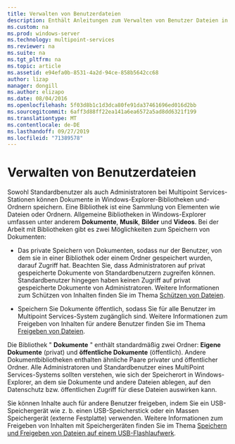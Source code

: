 ```yaml
---
title: Verwalten von Benutzerdateien
description: Enthält Anleitungen zum Verwalten von Benutzer Dateien in Multipoint Services
ms.custom: na
ms.prod: windows-server
ms.technology: multipoint-services
ms.reviewer: na
ms.suite: na
ms.tgt_pltfrm: na
ms.topic: article
ms.assetid: e94efa0b-8531-4a2d-94ce-858b5642cc68
author: lizap
manager: dongill
ms.author: elizapo
ms.date: 08/04/2016
ms.openlocfilehash: 5f03d8b1c1d3dca80fe91da37461696ed016d2bb
ms.sourcegitcommit: 6aff3d88ff22ea141a6ea6572a5ad8dd6321f199
ms.translationtype: MT
ms.contentlocale: de-DE
ms.lasthandoff: 09/27/2019
ms.locfileid: "71389578"
---
```

# <a name="manage-user-files"></a>Verwalten von Benutzerdateien
Sowohl Standardbenutzer als auch Administratoren bei Multipoint Services-Stationen können Dokumente in Windows-Explorer-Bibliotheken und-Ordnern speichern. Eine Bibliothek ist eine Sammlung von Elementen wie Dateien oder Ordnern. Allgemeine Bibliotheken in Windows-Explorer umfassen unter anderem **Dokumente**, **Musik**, **Bilder** und **Videos**. Bei der Arbeit mit Bibliotheken gibt es zwei Möglichkeiten zum Speichern von Dokumenten:  
  
-   Das private Speichern von Dokumenten, sodass nur der Benutzer, von dem sie in einer Bibliothek oder einem Ordner gespeichert wurden, darauf Zugriff hat. Beachten Sie, dass Administratoren auf privat gespeicherte Dokumente von Standardbenutzern zugreifen können. Standardbenutzer hingegen haben keinen Zugriff auf privat gespeicherte Dokumente von Administratoren. Weitere Informationen zum Schützen von Inhalten finden Sie im Thema [Schützen von Dateien](Keep-Files-Private.md).  
  
-   Speichern Sie Dokumente öffentlich, sodass Sie für alle Benutzer im Multipoint Services-System zugänglich sind. Weitere Informationen zum Freigeben von Inhalten für andere Benutzer finden Sie im Thema [Freigeben von Dateien](Share-Files.md).  
  
Die Bibliothek " **Dokumente** " enthält standardmäßig zwei Ordner: **Eigene Dokumente** (privat) und **öffentliche Dokumente** (öffentlich). Andere Dokumentbibliotheken enthalten ähnliche Paare privater und öffentlicher Ordner. Alle Administratoren und Standardbenutzer eines MultiPoint Services-Systems sollten verstehen, wie sich der Speicherort in Windows-Explorer, an dem sie Dokumente und andere Dateien ablegen, auf den Datenschutz bzw. öffentlichen Zugriff für diese Dateien auswirken kann.  
  
Sie können Inhalte auch für andere Benutzer freigeben, indem Sie ein USB-Speichergerät wie z. b. einen USB-Speicherstick oder ein Massen Speichergerät (externe Festplatte) verwenden. Weitere Informationen zum Freigeben von Inhalten mit Speichergeräten finden Sie im Thema [Speichern und Freigeben von Dateien auf einem USB-Flashlaufwerk](Save-and-Share-Files-on-a-USB-Flash-Drive.md). 